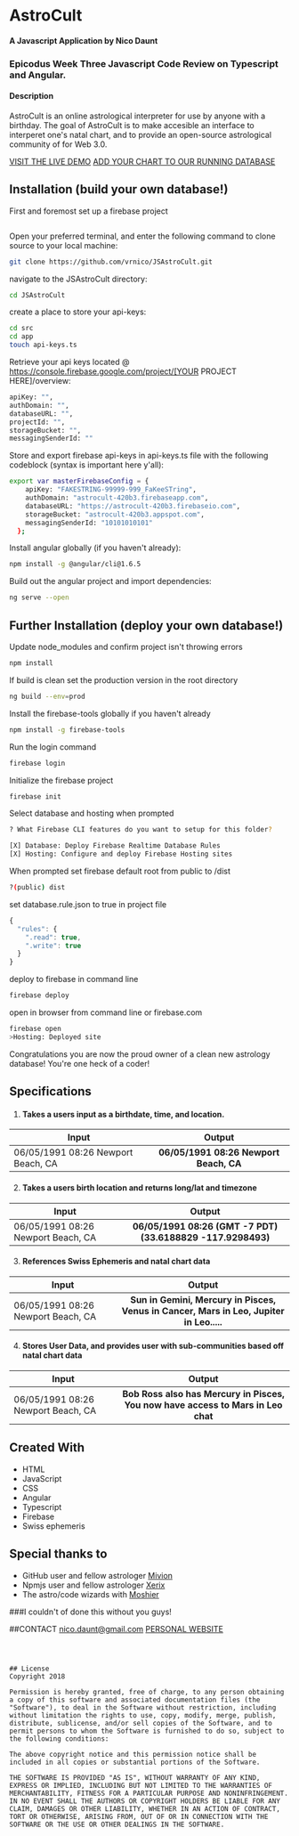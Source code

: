 AstroCult
==========
#### A Javascript Application by Nico Daunt

### Epicodus Week Three Javascript Code Review on Typescript and Angular.

#### Description
AstroCult is an online astrological interpreter for use by anyone with a birthday. The goal of AstroCult is to make accesible an interface to interperet one's natal chart, and to provide an open-source astrological community of for Web 3.0.

[VISIT THE LIVE DEMO](https://astrocult-480a2.firebaseapp.com/)
[ADD YOUR CHART TO OUR RUNNING DATABASE](https://astrocult-480a2.firebaseapp.com/new-chart)


## Installation (build your own database!)

First and foremost set up a firebase project
```sh
```

Open your preferred terminal, and enter the following command to clone source to your local machine:
```sh
git clone https://github.com/vrnico/JSAstroCult.git
```

navigate to the JSAstroCult directory:
```sh
cd JSAstroCult
```

create a place to store your api-keys:
```sh
cd src
cd app
touch api-keys.ts
```

Retrieve your api keys located @ https://console.firebase.google.com/project/[YOUR PROJECT HERE]/overview:

```sh
apiKey: "",
authDomain: "",
databaseURL: "",
projectId: "",
storageBucket: "",
messagingSenderId: ""
```

Store and export firebase api-keys in api-keys.ts file with the following codeblock (syntax is important here y'all):
```sh
export var masterFirebaseConfig = {
    apiKey: "FAKESTRING-99999-999_FaKeeSTring",
    authDomain: "astrocult-420b3.firebaseapp.com",
    databaseURL: "https://astrocult-420b3.firebaseio.com",
    storageBucket: "astrocult-420b3.appspot.com",
    messagingSenderId: "10101010101"
  };
```


Install angular globally (if you haven't already):
```sh
npm install -g @angular/cli@1.6.5
```


Build out the angular project and import dependencies:
```sh
ng serve --open
```

## Further Installation (deploy your own database!)

Update node_modules and confirm project isn't throwing errors
```sh
npm install
```
If build is clean set the production version in the root directory
```sh
ng build --env=prod
```
Install the firebase-tools globally if you haven't already
```sh
npm install -g firebase-tools
```
Run the login command
```sh
firebase login
```
Initialize the firebase project
```sh
firebase init
```

Select database and hosting when prompted
```sh
? What Firebase CLI features do you want to setup for this folder?

[X] Database: Deploy Firebase Realtime Database Rules
[X] Hosting: Configure and deploy Firebase Hosting sites
```

When prompted set firebase default root from public to /dist
```sh
?(public) dist
```
set database.rule.json to true in project file
```js
{
  "rules": {
    ".read": true,
    ".write": true
  }
}
```
deploy to firebase in command line
```sh
firebase deploy
```
open in browser from command line or firebase.com
```sh
firebase open
>Hosting: Deployed site
```

Congratulations you are now the proud owner of a clean new astrology database! You're one heck of a coder!


## Specifications

1. #### Takes a users input as a birthdate, time, and location.

| Input      | Output           |
| ------------- |:-------------:|
| 06/05/1991 08:26 Newport Beach, CA    | **06/05/1991 08:26 Newport Beach, CA** |


2. #### Takes a users birth location and returns long/lat and timezone

| Input      | Output           |
| ------------- |:-------------:|
| 06/05/1991 08:26 Newport Beach, CA      | **06/05/1991 08:26 (GMT -7 PDT)(33.6188829 -117.9298493)** |

3. #### References Swiss Ephemeris and natal chart data

| Input      | Output           |
| ------------- |:-------------:|
| 06/05/1991 08:26 Newport Beach, CA    | **Sun in Gemini, Mercury in Pisces, Venus in Cancer, Mars in Leo, Jupiter in Leo.....** |

4. #### Stores User Data, and provides user with sub-communities based off natal chart data

| Input      | Output           |
| ------------- |:-------------:|
| 06/05/1991 08:26 Newport Beach, CA      | **Bob Ross also has Mercury in Pisces, You now have access to Mars in Leo chat** |










## Created With
* HTML
* JavaScript
* CSS
* Angular
* Typescript
* Firebase
* Swiss ephemeris

## Special thanks to
* GitHub user and fellow astrologer [Mivion](https://github.com/mivion)
* Npmjs user and fellow astrologer [Xerix](https://www.npmjs.com/~xerik)
* The astro/code wizards with [Moshier](http://www.moshier.net/)

###I couldn't of done this without you guys!

##CONTACT
[nico.daunt@gmail.com](mailto:nico.daunt@gmail.com)
[PERSONAL WEBSITE](nicodaunt.com)

```



## License
Copyright 2018

Permission is hereby granted, free of charge, to any person obtaining a copy of this software and associated documentation files (the "Software"), to deal in the Software without restriction, including without limitation the rights to use, copy, modify, merge, publish, distribute, sublicense, and/or sell copies of the Software, and to permit persons to whom the Software is furnished to do so, subject to the following conditions:

The above copyright notice and this permission notice shall be included in all copies or substantial portions of the Software.

THE SOFTWARE IS PROVIDED "AS IS", WITHOUT WARRANTY OF ANY KIND, EXPRESS OR IMPLIED, INCLUDING BUT NOT LIMITED TO THE WARRANTIES OF MERCHANTABILITY, FITNESS FOR A PARTICULAR PURPOSE AND NONINFRINGEMENT. IN NO EVENT SHALL THE AUTHORS OR COPYRIGHT HOLDERS BE LIABLE FOR ANY CLAIM, DAMAGES OR OTHER LIABILITY, WHETHER IN AN ACTION OF CONTRACT, TORT OR OTHERWISE, ARISING FROM, OUT OF OR IN CONNECTION WITH THE SOFTWARE OR THE USE OR OTHER DEALINGS IN THE SOFTWARE.
